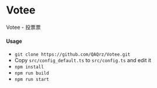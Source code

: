 # Votee

Votee - 投票票

#### Usage

- `git clone https://github.com/QAQrz/Votee.git`
- Copy `src/config_default.ts` to `src/config.ts` and edit it
- `npm install`
- `npm run build`
- `npm run start`
